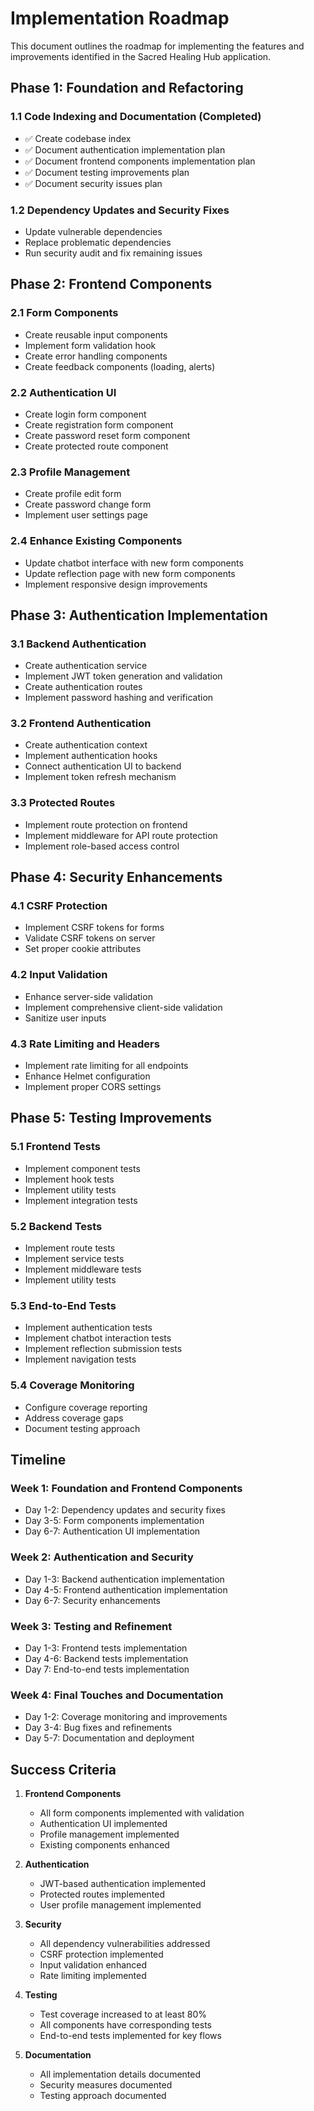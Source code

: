 # Implementation Roadmap

This document outlines the roadmap for implementing the features and improvements identified in the Sacred Healing Hub application.

## Phase 1: Foundation and Refactoring

### 1.1 Code Indexing and Documentation (Completed)
- ✅ Create codebase index
- ✅ Document authentication implementation plan
- ✅ Document frontend components implementation plan
- ✅ Document testing improvements plan
- ✅ Document security issues plan

### 1.2 Dependency Updates and Security Fixes
- Update vulnerable dependencies
- Replace problematic dependencies
- Run security audit and fix remaining issues

## Phase 2: Frontend Components

### 2.1 Form Components
- Create reusable input components
- Implement form validation hook
- Create error handling components
- Create feedback components (loading, alerts)

### 2.2 Authentication UI
- Create login form component
- Create registration form component
- Create password reset form component
- Create protected route component

### 2.3 Profile Management
- Create profile edit form
- Create password change form
- Implement user settings page

### 2.4 Enhance Existing Components
- Update chatbot interface with new form components
- Update reflection page with new form components
- Implement responsive design improvements

## Phase 3: Authentication Implementation

### 3.1 Backend Authentication
- Create authentication service
- Implement JWT token generation and validation
- Create authentication routes
- Implement password hashing and verification

### 3.2 Frontend Authentication
- Create authentication context
- Implement authentication hooks
- Connect authentication UI to backend
- Implement token refresh mechanism

### 3.3 Protected Routes
- Implement route protection on frontend
- Implement middleware for API route protection
- Implement role-based access control

## Phase 4: Security Enhancements

### 4.1 CSRF Protection
- Implement CSRF tokens for forms
- Validate CSRF tokens on server
- Set proper cookie attributes

### 4.2 Input Validation
- Enhance server-side validation
- Implement comprehensive client-side validation
- Sanitize user inputs

### 4.3 Rate Limiting and Headers
- Implement rate limiting for all endpoints
- Enhance Helmet configuration
- Implement proper CORS settings

## Phase 5: Testing Improvements

### 5.1 Frontend Tests
- Implement component tests
- Implement hook tests
- Implement utility tests
- Implement integration tests

### 5.2 Backend Tests
- Implement route tests
- Implement service tests
- Implement middleware tests
- Implement utility tests

### 5.3 End-to-End Tests
- Implement authentication tests
- Implement chatbot interaction tests
- Implement reflection submission tests
- Implement navigation tests

### 5.4 Coverage Monitoring
- Configure coverage reporting
- Address coverage gaps
- Document testing approach

## Timeline

### Week 1: Foundation and Frontend Components
- Day 1-2: Dependency updates and security fixes
- Day 3-5: Form components implementation
- Day 6-7: Authentication UI implementation

### Week 2: Authentication and Security
- Day 1-3: Backend authentication implementation
- Day 4-5: Frontend authentication implementation
- Day 6-7: Security enhancements

### Week 3: Testing and Refinement
- Day 1-3: Frontend tests implementation
- Day 4-6: Backend tests implementation
- Day 7: End-to-end tests implementation

### Week 4: Final Touches and Documentation
- Day 1-2: Coverage monitoring and improvements
- Day 3-4: Bug fixes and refinements
- Day 5-7: Documentation and deployment

## Success Criteria

1. **Frontend Components**
   - All form components implemented with validation
   - Authentication UI implemented
   - Profile management implemented
   - Existing components enhanced

2. **Authentication**
   - JWT-based authentication implemented
   - Protected routes implemented
   - User profile management implemented

3. **Security**
   - All dependency vulnerabilities addressed
   - CSRF protection implemented
   - Input validation enhanced
   - Rate limiting implemented

4. **Testing**
   - Test coverage increased to at least 80%
   - All components have corresponding tests
   - End-to-end tests implemented for key flows

5. **Documentation**
   - All implementation details documented
   - Security measures documented
   - Testing approach documented
